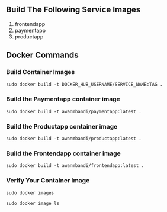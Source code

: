 ## Build The Following Service Images
1. frontendapp
2. paymentapp
3. productapp

## Docker Commands
### Build Container Images
```
sudo docker build -t DOCKER_HUB_USERNAME/SERVICE_NAME:TAG .
```

### Build the Paymentapp container image
```
sudo docker build -t awanmbandi/paymentapp:latest .
```

### Build the Productapp container image
```
sudo docker build -t awanmbandi/productapp:latest .
```

### Build the Frontendapp container image
```
sudo docker build -t awanmbandi/frontendapp:latest .
```

### Verify Your Container Image
```
sudo docker images
```

```
sudo docker image ls
```